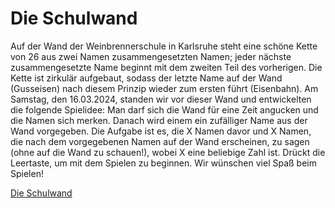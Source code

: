# Die Schulwand

Auf der Wand der Weinbrennerschule in Karlsruhe steht eine schöne Kette von 26 aus zwei Namen zusammengesetzten Namen; jeder nächste zusammengesetzte Name beginnt mit dem zweiten Teil des vorherigen. Die Kette ist zirkulär aufgebaut, sodass der letzte Name auf der Wand (Gusseisen) nach diesem Prinzip wieder zum ersten führt (Eisenbahn). Am Samstag, den 16.03.2024, standen wir vor dieser Wand und entwickelten die folgende Spielidee: Man darf sich die Wand für eine Zeit angucken und die Namen sich merken. Danach wird einem ein zufälliger Name aus der Wand vorgegeben. Die Aufgabe ist es, die X Namen davor und X Namen, die nach dem vorgegebenen Namen auf der Wand erscheinen, zu sagen (ohne auf die Wand zu schauen!), wobei X eine beliebige Zahl ist. Drückt die Leertaste, um mit dem Spielen zu beginnen. Wir wünschen viel Spaß beim Spielen!


[Die Schulwand](https://scratch.mit.edu/projects/984274189)
